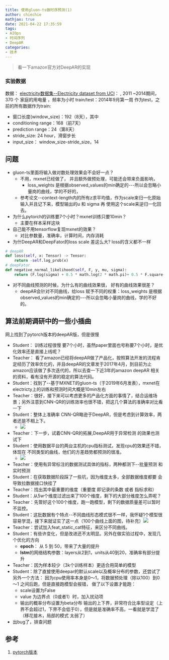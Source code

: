 ```yaml
---
title: 使用gluon-ts做时序预测(1)
author: chiechie
mathjax: true
date: 2021-04-22 17:35:59
tags: 
- AIOps
- 时间序列
- DeepAR
categories:
- 技术
---
```


> 看一下amazon官方对DeepAR的实现

### 实验数据


数据： [electricity数据集--Electricity dataset from UCI](https://archive.ics.uci.edu/ml/datasets/ElectricityLoadDiagrams20112014)： 
, 2011 ~2014期间，370 个 家庭的用电量 ，频率为小时
train/test：2014年9月第一周 作为test，之前的所有数据作为train:

- 窗口长度(window_size)：192（8天），其中
- conditioning range：168（前7天）
- prediction range：24（第8天）
- stride_size:  24 hour，滑窗步长
- input_size： window_size-stride_size，14

## 问题

- gluon-ts里面将输入做对数处理效果会不会好一点？
    - 不用，mxnet已经做了， 并且额外做预处理，可能还会带来负面影响，
        - loss_weights 是根据observed_values的min确定的---所以会忽略小量岗的曲线，学的不好的，
    - 参考论文--context-length内的所有z求平均值，作为scale来归一化原始输入并且记下来，模型输出的u 和 sigma 再 使用这个scale来逆归一化回去。
- 为什么pytorch的训练要7个小时？mxnet训练只要10min？
    - 主要在样本采样这块
- 自己能不用tensorflow复现mxnet的效果？
    - 对比参数量，准确率，计算时间，内存消耗
- 为什DeepAR和DeepFator的loss scale 差这么大? loss的含义都不一样

```python
# deepAR
def loss(self, x: Tensor) -> Tensor:
	return -self.log_prob(x)
# deepFator
def negative_normal_likelihood(self, F, y, mu, sigma):
    return (F.log(sigma) + 0.5 * math.log(2 * math.pi)+ 0.5 * F.square((y - mu) / sigma))
```
- 对不同曲线预测的时候，为什么有的曲线效果很， 好有的曲线效果很差？
    - deepAR会针对不同曲线，给loss 赋予不同的权重：loss_weights 是根据observed_values的min确定的---所以会忽略小量岗的曲线，学的不好的。
  
## 算法前期调研中的一些小插曲

网上找到了pytorch版本的deepAR版，但是很慢

- Student： 训练过程很慢 要7个小时，虽然paper里面也号称要7个小时，是优化效率还是直接上线呢？
- Teacher： 看了amazon已经将deepAR做了产品化，按照算法开发的流程肯定经历了效率优化的，并且deepAR的文章发于2017年4月，到目前为止amazon应该做了多次迭代的，所以去查一下近3年的amazon deepAR 相关的资料，看有没有开源的稳定的算法代码。
- Student：找到了--基于MXNET的gluon-ts（于2019年6月发表），mxnet在electricty上的训练和预测时间大概是10min左右
- Teacher：很好，接下来可以考虑更多的产品化方面的事情了，结合运维场景；另外注意到CNN-QR的训练效率也很不错，把这几个算法的准确率对比看一下
- Student：整体上准确率 CNN-QR略逊于DeepAR，但是考虑到计算效率，两者还是不相上下。
    - ![](https://firebasestorage.googleapis.com/v0/b/firescript-577a2.appspot.com/o/imgs%2Fapp%2Frf_learning%2FUD6-nafIsi.png?alt=media&token=a359d00d-bde2-41b2-bb96-d9222cb4514c)
- Teacher：下一步，试着CNN-QR的拓展,DeepAR用于异常检测 的效果也测试下
- Student：使用数据平台的两台主机的cpu指标测试，发现cpu的效果还不错，体现在 不同类型的曲线，他们的方差趋势都预测的很准。
    - ![](https://firebasestorage.googleapis.com/v0/b/firescript-577a2.appspot.com/o/imgs%2Fapp%2Frf_learning%2FxofMTtcgaV.png?alt=media&token=26cd83f2-717e-4c9c-8a93-da589dcfe63d)
- Teacher：使用有异常标注的数据测试具体的指标，两种都测下--批量预测 和 实时预测
- Student：在获取数据阶段踩了一些坑，因为维度太多，全部数据维度都要 会导致拉数据接口快挂了
- Teacher：找出其中最重要的维度（重要度 即记录的条数 或者 指标求和）
- Student：从5w个维度过滤出来了100个维度，剩下的大部分维度怎么弄呢？
- Teacher：先管好这个100个维度，跑一跑模型，剩下的数据质量差可以暂时不监控。
- Student：这批数据有个特点--不同曲线形态模式很不一样，我怀疑1个模型很容易学混，接下来就证实了这一点（100个曲线上面的图，待补充）![](https://firebasestorage.googleapis.com/v0/b/firescript-577a2.appspot.com/o/imgs%2Fapp%2Frf_learning%2FHF_Qc1aO1g.png?alt=media&token=3591cf24-bfdf-44b7-894b-ba03652522f1)
- Teacher：尝试加入feat_static_cat特征，来区分不同曲线。
- Student：有些许变化，但是改进还不太明显。另外在做实验过程中，发现几个优化的方向
    - **epoch**： 从 5 到 50，带来了大量的提升
    - **lstm**的网络结构参数：layers从2到1，units从40到20，准确率有部分提升
- Teacher：因为样本较少（3k个训练样本）更适合用简单的模型
- Student：除了直接使用deepar的默认scale以及概率分布的参数，还尝试了另外一个方法： 因为cpu使用率本身是0～1，将数据预处理（除以100）到0～1 之间后跑，但是直接跑模型会报错， 做了以下设置才能跑：
    - scale设置为False
    - value 为边界点（0或者1）时，加入扰动项
    - 输出的概率分布设置为beta分布
    输出的上下界，非常符合比率型设定（上界不会超过1，下界不会低于0），但是就是准确率不高，一看就是学混了（移花接木，局部的模式 太弱了）
- 出bug了，排查问题



## 参考

1. [pytorch版本](https://github.com/zhykoties/TimeSeries)
